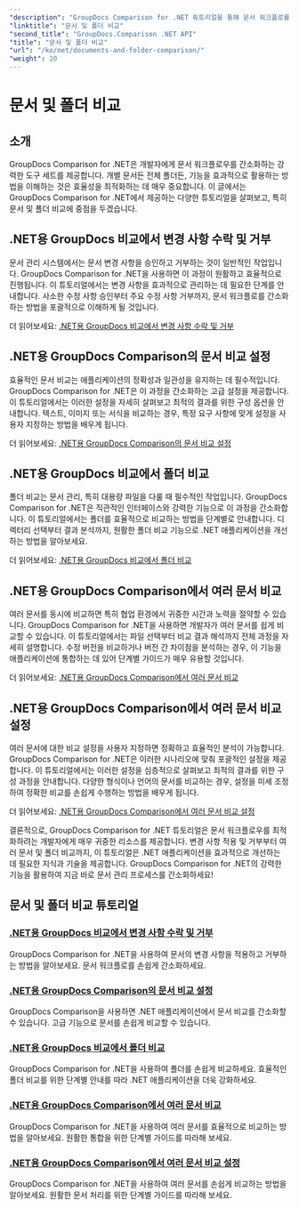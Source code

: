 ```yaml
---
"description": "GroupDocs Comparison for .NET 튜토리얼을 통해 문서 워크플로를 간소화하는 방법을 알아보세요. 변경 사항을 적용, 거부하고 문서와 폴더를 손쉽게 비교할 수 있습니다."
"linktitle": "문서 및 폴더 비교"
"second_title": "GroupDocs.Comparison .NET API"
"title": "문서 및 폴더 비교"
"url": "/ko/net/documents-and-folder-comparison/"
"weight": 20
---
```


# 문서 및 폴더 비교

## 소개

GroupDocs Comparison for .NET은 개발자에게 문서 워크플로우를 간소화하는 강력한 도구 세트를 제공합니다. 개별 문서든 전체 폴더든, 기능을 효과적으로 활용하는 방법을 이해하는 것은 효율성을 최적화하는 데 매우 중요합니다. 이 글에서는 GroupDocs Comparison for .NET에서 제공하는 다양한 튜토리얼을 살펴보고, 특히 문서 및 폴더 비교에 중점을 두겠습니다.

## .NET용 GroupDocs 비교에서 변경 사항 수락 및 거부

문서 관리 시스템에서는 문서 변경 사항을 승인하고 거부하는 것이 일반적인 작업입니다. GroupDocs Comparison for .NET을 사용하면 이 과정이 원활하고 효율적으로 진행됩니다. 이 튜토리얼에서는 변경 사항을 효과적으로 관리하는 데 필요한 단계를 안내합니다. 사소한 수정 사항 승인부터 주요 수정 사항 거부까지, 문서 워크플로를 간소화하는 방법을 포괄적으로 이해하게 될 것입니다.

더 읽어보세요: [.NET용 GroupDocs 비교에서 변경 사항 수락 및 거부](./accept-reject-changes-dotnet/)

## .NET용 GroupDocs Comparison의 문서 비교 설정

효율적인 문서 비교는 애플리케이션의 정확성과 일관성을 유지하는 데 필수적입니다. GroupDocs Comparison for .NET은 이 과정을 간소화하는 고급 설정을 제공합니다. 이 튜토리얼에서는 이러한 설정을 자세히 살펴보고 최적의 결과를 위한 구성 옵션을 안내합니다. 텍스트, 이미지 또는 서식을 비교하는 경우, 특정 요구 사항에 맞게 설정을 사용자 지정하는 방법을 배우게 됩니다.

더 읽어보세요: [.NET용 GroupDocs Comparison의 문서 비교 설정](./compare-documents-settings-dotnet/)

## .NET용 GroupDocs 비교에서 폴더 비교

폴더 비교는 문서 관리, 특히 대용량 파일을 다룰 때 필수적인 작업입니다. GroupDocs Comparison for .NET은 직관적인 인터페이스와 강력한 기능으로 이 과정을 간소화합니다. 이 튜토리얼에서는 폴더를 효율적으로 비교하는 방법을 단계별로 안내합니다. 디렉터리 선택부터 결과 분석까지, 원활한 폴더 비교 기능으로 .NET 애플리케이션을 개선하는 방법을 알아보세요.

더 읽어보세요: [.NET용 GroupDocs 비교에서 폴더 비교](./compare-folders-dotnet/)

## .NET용 GroupDocs Comparison에서 여러 문서 비교

여러 문서를 동시에 비교하면 특히 협업 환경에서 귀중한 시간과 노력을 절약할 수 있습니다. GroupDocs Comparison for .NET을 사용하면 개발자가 여러 문서를 쉽게 비교할 수 있습니다. 이 튜토리얼에서는 파일 선택부터 비교 결과 해석까지 전체 과정을 자세히 설명합니다. 수정 버전을 비교하거나 버전 간 차이점을 분석하는 경우, 이 기능을 애플리케이션에 통합하는 데 있어 단계별 가이드가 매우 유용할 것입니다.

더 읽어보세요: [.NET용 GroupDocs Comparison에서 여러 문서 비교](./compare-multiple-documents-dotnet/)

## .NET용 GroupDocs Comparison에서 여러 문서 비교 설정

여러 문서에 대한 비교 설정을 사용자 지정하면 정확하고 효율적인 분석이 가능합니다. GroupDocs Comparison for .NET은 이러한 시나리오에 맞춰 포괄적인 설정을 제공합니다. 이 튜토리얼에서는 이러한 설정을 심층적으로 살펴보고 최적의 결과를 위한 구성 과정을 안내합니다. 다양한 형식이나 언어의 문서를 비교하는 경우, 설정을 미세 조정하여 정확한 비교를 손쉽게 수행하는 방법을 배우게 됩니다.

더 읽어보세요: [.NET용 GroupDocs Comparison에서 여러 문서 비교 설정](./compare-multiple-documents-settings-dotnet/)

결론적으로, GroupDocs Comparison for .NET 튜토리얼은 문서 워크플로우를 최적화하려는 개발자에게 매우 귀중한 리소스를 제공합니다. 변경 사항 적용 및 거부부터 여러 문서 및 폴더 비교까지, 이 튜토리얼은 .NET 애플리케이션을 효과적으로 개선하는 데 필요한 지식과 기술을 제공합니다. GroupDocs Comparison for .NET의 강력한 기능을 활용하여 지금 바로 문서 관리 프로세스를 간소화하세요!
## 문서 및 폴더 비교 튜토리얼
### [.NET용 GroupDocs 비교에서 변경 사항 수락 및 거부](./accept-reject-changes-dotnet/)
GroupDocs Comparison for .NET을 사용하여 문서의 변경 사항을 적용하고 거부하는 방법을 알아보세요. 문서 워크플로를 손쉽게 간소화하세요.
### [.NET용 GroupDocs Comparison의 문서 비교 설정](./compare-documents-settings-dotnet/)
GroupDocs Comparison을 사용하면 .NET 애플리케이션에서 문서 비교를 간소화할 수 있습니다. 고급 기능으로 문서를 손쉽게 비교할 수 있습니다.
### [.NET용 GroupDocs 비교에서 폴더 비교](./compare-folders-dotnet/)
GroupDocs Comparison for .NET을 사용하여 폴더를 손쉽게 비교하세요. 효율적인 폴더 비교를 위한 단계별 안내를 따라 .NET 애플리케이션을 더욱 강화하세요.
### [.NET용 GroupDocs Comparison에서 여러 문서 비교](./compare-multiple-documents-dotnet/)
GroupDocs Comparison for .NET을 사용하여 여러 문서를 효율적으로 비교하는 방법을 알아보세요. 원활한 통합을 위한 단계별 가이드를 따라해 보세요.
### [.NET용 GroupDocs Comparison에서 여러 문서 비교 설정](./compare-multiple-documents-settings-dotnet/)
GroupDocs Comparison for .NET을 사용하여 여러 문서를 손쉽게 비교하는 방법을 알아보세요. 원활한 문서 처리를 위한 단계별 가이드를 따라해 보세요.